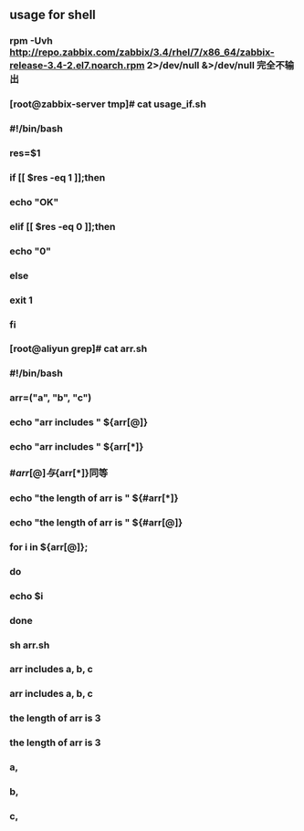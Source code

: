 ## usage for shell
### rpm -Uvh http://repo.zabbix.com/zabbix/3.4/rhel/7/x86_64/zabbix-release-3.4-2.el7.noarch.rpm 2>/dev/null &>/dev/null 完全不输出
### [root@zabbix-server tmp]# cat usage_if.sh 
### #!/bin/bash
### res=$1
### if [[ $res -eq 1 ]];then
###     echo "OK"
### elif [[ $res -eq 0 ]];then 
###     echo "0"
### else
###     exit 1
### fi
### 
### [root@aliyun grep]# cat arr.sh
### #!/bin/bash
### 
### arr=("a", "b", "c")
### echo "arr includes " ${arr[@]}
### echo "arr includes " ${arr[*]}    
### #${arr[@]}与${arr[*]}同等
### echo "the length of arr is " ${#arr[*]}
### echo "the length of arr is " ${#arr[@]}
### 
### for i in ${arr[@]};
### do
###     echo $i
### done
### sh arr.sh
### arr includes  a, b, c
### arr includes  a, b, c
### the length of arr is  3
### the length of arr is  3
### a,
### b,
### c,
